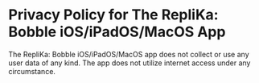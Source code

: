 # Privacy Policy for The RepliKa: Bobble iOS/iPadOS/MacOS App
The RepliKa: Bobble iOS/iPadOS/MacOS app does not collect or use any user data of any kind.
The app does not utilize internet access under any circumstance.
